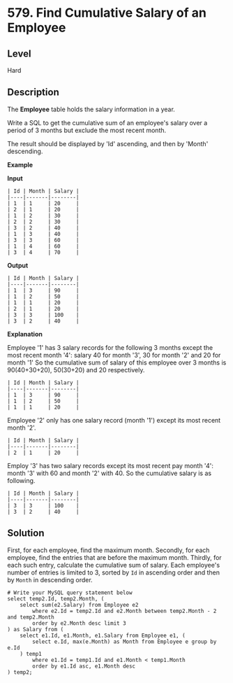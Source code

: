 # 579. Find Cumulative Salary of an Employee
## Level
Hard

## Description
The **Employee** table holds the salary information in a year.

Write a SQL to get the cumulative sum of an employee's salary over a period of 3 months but exclude the most recent month.

The result should be displayed by 'Id' ascending, and then by 'Month' descending.

**Example**

**Input**
```
| Id | Month | Salary |
|----|-------|--------|
| 1  | 1     | 20     |
| 2  | 1     | 20     |
| 1  | 2     | 30     |
| 2  | 2     | 30     |
| 3  | 2     | 40     |
| 1  | 3     | 40     |
| 3  | 3     | 60     |
| 1  | 4     | 60     |
| 3  | 4     | 70     |
```
**Output**
```
| Id | Month | Salary |
|----|-------|--------|
| 1  | 3     | 90     |
| 1  | 2     | 50     |
| 1  | 1     | 20     |
| 2  | 1     | 20     |
| 3  | 3     | 100    |
| 3  | 2     | 40     |
```

**Explanation**

Employee '1' has 3 salary records for the following 3 months except the most recent month '4': salary 40 for month '3', 30 for month '2' and 20 for month '1'
So the cumulative sum of salary of this employee over 3 months is 90(40+30+20), 50(30+20) and 20 respectively.
```
| Id | Month | Salary |
|----|-------|--------|
| 1  | 3     | 90     |
| 1  | 2     | 50     |
| 1  | 1     | 20     |
```
Employee '2' only has one salary record (month '1') except its most recent month '2'.
```
| Id | Month | Salary |
|----|-------|--------|
| 2  | 1     | 20     |
```
Employ '3' has two salary records except its most recent pay month '4': month '3' with 60 and month '2' with 40. So the cumulative salary is as following.
```
| Id | Month | Salary |
|----|-------|--------|
| 3  | 3     | 100    |
| 3  | 2     | 40     |
```

## Solution
First, for each employee, find the maximum month. Secondly, for each employee, find the entries that are before the maximum month. Thirdly, for each such entry, calculate the cumulative sum of salary. Each employee's number of entries is limited to 3, sorted by `Id` in ascending order and then by `Month` in descending order.
```
# Write your MySQL query statement below
select temp2.Id, temp2.Month, (
    select sum(e2.Salary) from Employee e2
        where e2.Id = temp2.Id and e2.Month between temp2.Month - 2 and temp2.Month
        order by e2.Month desc limit 3
) as Salary from (
    select e1.Id, e1.Month, e1.Salary from Employee e1, (
        select e.Id, max(e.Month) as Month from Employee e group by e.Id
    ) temp1
        where e1.Id = temp1.Id and e1.Month < temp1.Month
        order by e1.Id asc, e1.Month desc
) temp2;
```
